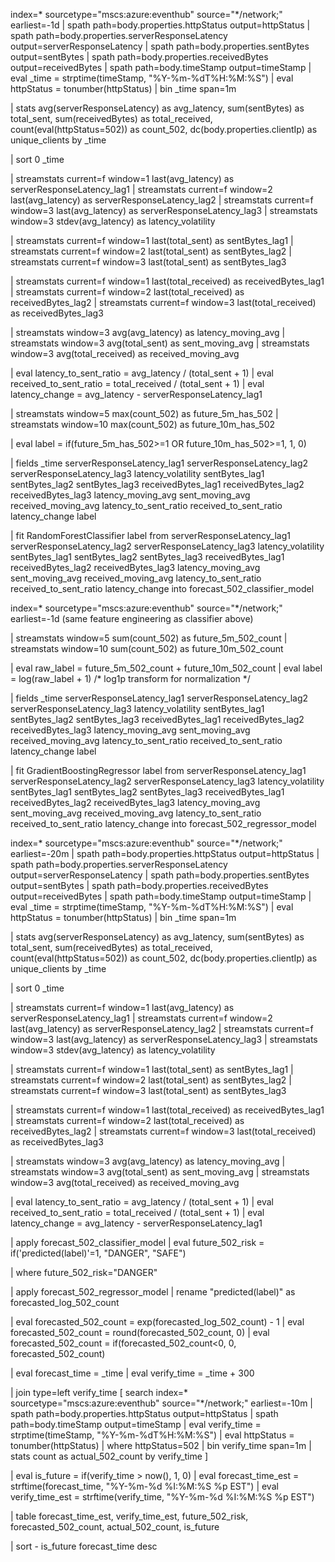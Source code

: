 index=* sourcetype="mscs:azure:eventhub" source="*/network;" earliest=-1d
| spath path=body.properties.httpStatus output=httpStatus
| spath path=body.properties.serverResponseLatency output=serverResponseLatency
| spath path=body.properties.sentBytes output=sentBytes
| spath path=body.properties.receivedBytes output=receivedBytes
| spath path=body.timeStamp output=timeStamp
| eval _time = strptime(timeStamp, "%Y-%m-%dT%H:%M:%S")
| eval httpStatus = tonumber(httpStatus)
| bin _time span=1m

| stats 
    avg(serverResponseLatency) as avg_latency,
    sum(sentBytes) as total_sent,
    sum(receivedBytes) as total_received,
    count(eval(httpStatus=502)) as count_502,
    dc(body.properties.clientIp) as unique_clients
  by _time

| sort 0 _time

| streamstats current=f window=1 last(avg_latency) as serverResponseLatency_lag1
| streamstats current=f window=2 last(avg_latency) as serverResponseLatency_lag2
| streamstats current=f window=3 last(avg_latency) as serverResponseLatency_lag3
| streamstats window=3 stdev(avg_latency) as latency_volatility

| streamstats current=f window=1 last(total_sent) as sentBytes_lag1
| streamstats current=f window=2 last(total_sent) as sentBytes_lag2
| streamstats current=f window=3 last(total_sent) as sentBytes_lag3

| streamstats current=f window=1 last(total_received) as receivedBytes_lag1
| streamstats current=f window=2 last(total_received) as receivedBytes_lag2
| streamstats current=f window=3 last(total_received) as receivedBytes_lag3

| streamstats window=3 avg(avg_latency) as latency_moving_avg
| streamstats window=3 avg(total_sent) as sent_moving_avg
| streamstats window=3 avg(total_received) as received_moving_avg

| eval latency_to_sent_ratio = avg_latency / (total_sent + 1)
| eval received_to_sent_ratio = total_received / (total_sent + 1)
| eval latency_change = avg_latency - serverResponseLatency_lag1

| streamstats window=5 max(count_502) as future_5m_has_502
| streamstats window=10 max(count_502) as future_10m_has_502

| eval label = if(future_5m_has_502>=1 OR future_10m_has_502>=1, 1, 0)

| fields _time serverResponseLatency_lag1 serverResponseLatency_lag2 serverResponseLatency_lag3 latency_volatility sentBytes_lag1 sentBytes_lag2 sentBytes_lag3 receivedBytes_lag1 receivedBytes_lag2 receivedBytes_lag3 latency_moving_avg sent_moving_avg received_moving_avg latency_to_sent_ratio received_to_sent_ratio latency_change label

| fit RandomForestClassifier label from 
    serverResponseLatency_lag1 serverResponseLatency_lag2 serverResponseLatency_lag3
    latency_volatility
    sentBytes_lag1 sentBytes_lag2 sentBytes_lag3
    receivedBytes_lag1 receivedBytes_lag2 receivedBytes_lag3
    latency_moving_avg sent_moving_avg received_moving_avg
    latency_to_sent_ratio received_to_sent_ratio latency_change
    into forecast_502_classifier_model









index=* sourcetype="mscs:azure:eventhub" source="*/network;" earliest=-1d
(same feature engineering as classifier above)

| streamstats window=5 sum(count_502) as future_5m_502_count
| streamstats window=10 sum(count_502) as future_10m_502_count

| eval raw_label = future_5m_502_count + future_10m_502_count
| eval label = log(raw_label + 1)  /* log1p transform for normalization */

| fields _time serverResponseLatency_lag1 serverResponseLatency_lag2 serverResponseLatency_lag3 latency_volatility sentBytes_lag1 sentBytes_lag2 sentBytes_lag3 receivedBytes_lag1 receivedBytes_lag2 receivedBytes_lag3 latency_moving_avg sent_moving_avg received_moving_avg latency_to_sent_ratio received_to_sent_ratio latency_change label

| fit GradientBoostingRegressor label from 
    serverResponseLatency_lag1 serverResponseLatency_lag2 serverResponseLatency_lag3
    latency_volatility
    sentBytes_lag1 sentBytes_lag2 sentBytes_lag3
    receivedBytes_lag1 receivedBytes_lag2 receivedBytes_lag3
    latency_moving_avg sent_moving_avg received_moving_avg
    latency_to_sent_ratio received_to_sent_ratio latency_change
    into forecast_502_regressor_model















index=* sourcetype="mscs:azure:eventhub" source="*/network;" earliest=-20m
| spath path=body.properties.httpStatus output=httpStatus
| spath path=body.properties.serverResponseLatency output=serverResponseLatency
| spath path=body.properties.sentBytes output=sentBytes
| spath path=body.properties.receivedBytes output=receivedBytes
| spath path=body.timeStamp output=timeStamp
| eval _time = strptime(timeStamp, "%Y-%m-%dT%H:%M:%S")
| eval httpStatus = tonumber(httpStatus)
| bin _time span=1m

| stats 
    avg(serverResponseLatency) as avg_latency,
    sum(sentBytes) as total_sent,
    sum(receivedBytes) as total_received,
    count(eval(httpStatus=502)) as count_502,
    dc(body.properties.clientIp) as unique_clients
  by _time

| sort 0 _time

| streamstats current=f window=1 last(avg_latency) as serverResponseLatency_lag1
| streamstats current=f window=2 last(avg_latency) as serverResponseLatency_lag2
| streamstats current=f window=3 last(avg_latency) as serverResponseLatency_lag3
| streamstats window=3 stdev(avg_latency) as latency_volatility

| streamstats current=f window=1 last(total_sent) as sentBytes_lag1
| streamstats current=f window=2 last(total_sent) as sentBytes_lag2
| streamstats current=f window=3 last(total_sent) as sentBytes_lag3

| streamstats current=f window=1 last(total_received) as receivedBytes_lag1
| streamstats current=f window=2 last(total_received) as receivedBytes_lag2
| streamstats current=f window=3 last(total_received) as receivedBytes_lag3

| streamstats window=3 avg(avg_latency) as latency_moving_avg
| streamstats window=3 avg(total_sent) as sent_moving_avg
| streamstats window=3 avg(total_received) as received_moving_avg

| eval latency_to_sent_ratio = avg_latency / (total_sent + 1)
| eval received_to_sent_ratio = total_received / (total_sent + 1)
| eval latency_change = avg_latency - serverResponseLatency_lag1

| apply forecast_502_classifier_model
| eval future_502_risk = if('predicted(label)'=1, "DANGER", "SAFE")

| where future_502_risk="DANGER"

| apply forecast_502_regressor_model
| rename "predicted(label)" as forecasted_log_502_count

| eval forecasted_502_count = exp(forecasted_log_502_count) - 1
| eval forecasted_502_count = round(forecasted_502_count, 0)
| eval forecasted_502_count = if(forecasted_502_count<0, 0, forecasted_502_count)

| eval forecast_time = _time
| eval verify_time = _time + 300

| join type=left verify_time
    [
      search index=* sourcetype="mscs:azure:eventhub" source="*/network;" earliest=-10m
      | spath path=body.properties.httpStatus output=httpStatus
      | spath path=body.timeStamp output=timeStamp
      | eval verify_time = strptime(timeStamp, "%Y-%m-%dT%H:%M:%S")
      | eval httpStatus = tonumber(httpStatus)
      | where httpStatus=502
      | bin verify_time span=1m
      | stats count as actual_502_count by verify_time
    ]

| eval is_future = if(verify_time > now(), 1, 0)
| eval forecast_time_est = strftime(forecast_time, "%Y-%m-%d %I:%M:%S %p EST")
| eval verify_time_est = strftime(verify_time, "%Y-%m-%d %I:%M:%S %p EST")

| table forecast_time_est, verify_time_est, future_502_risk, forecasted_502_count, actual_502_count, is_future

| sort - is_future forecast_time desc

